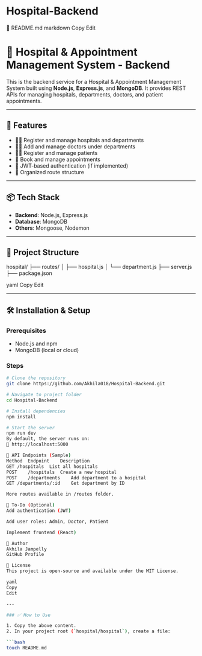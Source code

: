# Hospital-Backend
📄 README.md
markdown
Copy
Edit
# 🏥 Hospital & Appointment Management System - Backend

This is the backend service for a Hospital & Appointment Management System built using **Node.js**, **Express.js**, and **MongoDB**. It provides REST APIs for managing hospitals, departments, doctors, and patient appointments.

---

## 🚀 Features

- 👨‍⚕️ Register and manage hospitals and departments
- 🧑‍⚕️ Add and manage doctors under departments
- 🧑‍💼 Register and manage patients
- 📅 Book and manage appointments
- 🔐 JWT-based authentication (if implemented)
- 📂 Organized route structure

---

## 📦 Tech Stack

- **Backend**: Node.js, Express.js
- **Database**: MongoDB
- **Others**: Mongoose, Nodemon

---

## 📁 Project Structure

hospital/
├── routes/
│ ├── hospital.js
│ └── department.js
├── server.js
├── package.json

yaml
Copy
Edit

---

## 🛠️ Installation & Setup

### Prerequisites

- Node.js and npm
- MongoDB (local or cloud)

### Steps

```bash
# Clone the repository
git clone https://github.com/Akhila018/Hospital-Backend.git

# Navigate to project folder
cd Hospital-Backend

# Install dependencies
npm install

# Start the server
npm run dev
By default, the server runs on:
📍 http://localhost:5000

🧪 API Endpoints (Sample)
Method	Endpoint	Description
GET	/hospitals	List all hospitals
POST	/hospitals	Create a new hospital
POST	/departments	Add department to a hospital
GET	/departments/:id	Get department by ID

More routes available in /routes folder.

📌 To-Do (Optional)
Add authentication (JWT)

Add user roles: Admin, Doctor, Patient

Implement frontend (React)

🙌 Author
Akhila Jampelly
GitHub Profile

📃 License
This project is open-source and available under the MIT License.

yaml
Copy
Edit

---

### ✅ How to Use

1. Copy the above content.
2. In your project root (`hospital/hospital`), create a file:

```bash
touch README.md
